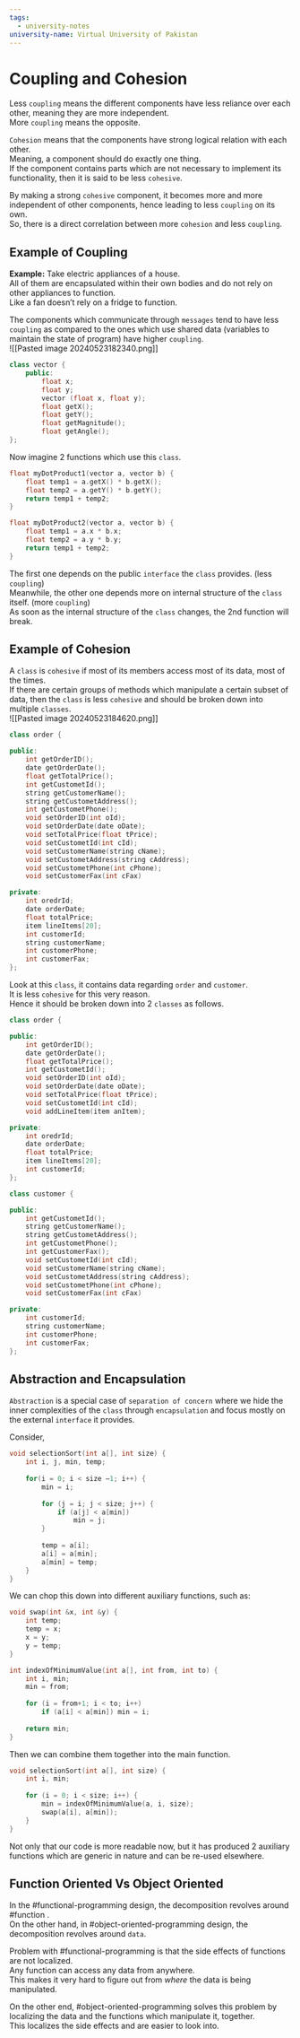 ```yaml
---
tags:
  - university-notes
university-name: Virtual University of Pakistan
---
```


# Coupling and Cohesion
Less `coupling` means the different components have less reliance over each other, meaning they are more independent.  
More `coupling` means the opposite.

`Cohesion` means that the components have strong logical relation with each other.  
Meaning, a component should do exactly one thing.  
If the component contains parts which are not necessary to implement its functionality, then it is said to be less `cohesive`.

By making a strong `cohesive` component, it becomes more and more independent of other components, hence leading to less `coupling` on its own.  
So, there is a direct correlation between more `cohesion` and less `coupling`.

## Example of Coupling
**Example:** Take electric appliances of a house.  
All of them are encapsulated within their own bodies and do not rely on other appliances to function.  
Like a fan doesn’t rely on a fridge to function.

The components which communicate through `messages` tend to have less `coupling` as compared to the ones which use shared data (variables to maintain the state of program) have higher `coupling`.  
![[Pasted image 20240523182340.png]]

```cpp
class vector {
	public:
		float x;
		float y;
		vector (float x, float y);
		float getX();
		float getY();
		float getMagnitude();
		float getAngle();
};
```

Now imagine 2 functions which use this `class`.

```cpp
float myDotProduct1(vector a, vector b) {
	float temp1 = a.getX() * b.getX();
	float temp2 = a.getY() * b.getY();
	return temp1 + temp2;
}
```

```cpp
float myDotProduct2(vector a, vector b) {
	float temp1 = a.x * b.x;
	float temp2 = a.y * b.y;
	return temp1 + temp2;
}
```

The first one depends on the public `interface` the `class` provides. (less `coupling`)  
Meanwhile, the other one depends more on internal structure of the `class` itself. (more `coupling`)  
As soon as the internal structure of the `class` changes, the 2nd function will break.

## Example of Cohesion
A `class` is `cohesive` if most of its members access most of its data, most of the times.  
If there are certain groups of methods which manipulate a certain subset of data, then the `class` is less `cohesive` and should be broken down into multiple `classes`.  
![[Pasted image 20240523184620.png]]

```cpp
class order {

public:
	int getOrderID();
	date getOrderDate();
	float getTotalPrice();
	int getCustometId();
	string getCustomerName();
	string getCustometAddress();
	int getCustometPhone();
	void setOrderID(int oId);
	void setOrderDate(date oDate);
	void setTotalPrice(float tPrice);
	void setCustometId(int cId);
	void setCustomerName(string cName);
	void setCustometAddress(string cAddress);
	void setCustometPhone(int cPhone);
	void setCustomerFax(int cFax)

private:
	int oredrId;
	date orderDate;
	float totalPrice;
	item lineItems[20];
	int customerId;
	string customerName;
	int customerPhone;
	int customerFax;
};
```

Look at this `class`, it contains data regarding `order` and `customer`.  
It is less `cohesive` for this very reason.  
Hence it should be broken down into 2 `classes` as follows.

```cpp
class order {

public:
	int getOrderID();
	date getOrderDate();
	float getTotalPrice();
	int getCustometId();
	void setOrderID(int oId);
	void setOrderDate(date oDate);
	void setTotalPrice(float tPrice);
	void setCustometId(int cId);
	void addLineItem(item anItem);

private:
	int oredrId;
	date orderDate;
	float totalPrice;
	item lineItems[20];
	int customerId;
};

```

```cpp
class customer {

public:
	int getCustometId();
	string getCustomerName();
	string getCustometAddress();
	int getCustometPhone();
	int getCustomerFax();
	void setCustometId(int cId);
	void setCustomerName(string cName);
	void setCustometAddress(string cAddress);
	void setCustometPhone(int cPhone);
	void setCustomerFax(int cFax)

private:
	int customerId;
	string customerName;
	int customerPhone;
	int customerFax;
};
```

## Abstraction and Encapsulation
`Abstraction` is a special case of `separation of concern` where we hide the inner complexities of the `class` through `encapsulation` and focus mostly on the external `interface` it provides.

Consider,

```cpp
void selectionSort(int a[], int size) {
	int i, j, min, temp;
	
	for(i = 0; i < size –1; i++) {
		min = i;
		
		for (j = i; j < size; j++) {
			if (a[j] < a[min])
				min = j;
		}
		
		temp = a[i];
		a[i] = a[min];
		a[min] = temp;
	}
}
```

We can chop this down into different auxiliary functions, such as:

```cpp
void swap(int &x, int &y) {
	int temp;
	temp = x;
	x = y;
	y = temp;
}
```

```cpp
int indexOfMinimumValue(int a[], int from, int to) {
	int i, min;
	min = from;
	
	for (i = from+1; i < to; i++)
		if (a[i] < a[min]) min = i;
	
	return min;
}
```

Then we can combine them together into the main function.

```cpp
void selectionSort(int a[], int size) {
	int i, min;
	
	for (i = 0; i < size; i++) {
		min = indexOfMinimumValue(a, i, size);
		swap(a[i], a[min]);
	}
}
```

Not only that our code is more readable now, but it has produced 2 auxiliary functions which are generic in nature and can be re-used elsewhere.

## Function Oriented Vs Object Oriented
In the #functional-programming design, the decomposition revolves around #function .  
On the other hand, in #object-oriented-programming design, the decomposition revolves around `data`.

Problem with #functional-programming is that the side effects of functions are not localized.  
Any function can access any data from anywhere.  
This makes it very hard to figure out from _where_ the data is being manipulated.

On the other end, #object-oriented-programming solves this problem by localizing the data and the functions which manipulate it, together.  
This localizes the side effects and are easier to look into.

